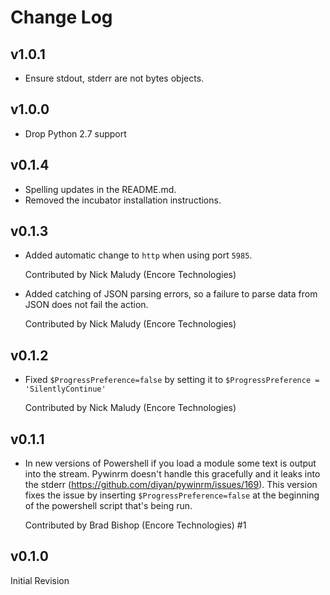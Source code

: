 # Change Log

## v1.0.1

- Ensure stdout, stderr are not bytes objects.

## v1.0.0

- Drop Python 2.7 support

## v0.1.4

- Spelling updates in the README.md.
- Removed the incubator installation instructions.

## v0.1.3

- Added automatic change to `http` when using port `5985`.

  Contributed by Nick Maludy (Encore Technologies)
  
- Added catching of JSON parsing errors, so a failure to parse data from JSON
  does not fail the action.
  
  Contributed by Nick Maludy (Encore Technologies)

## v0.1.2

- Fixed `$ProgressPreference=false` by setting it to `$ProgressPreference = 'SilentlyContinue'`

  Contributed by Nick Maludy (Encore Technologies)

## v0.1.1

- In new versions of Powershell if you load a module some text is output into 
  the stream. Pywinrm doesn't handle this gracefully and it leaks into the 
  stderr (https://github.com/diyan/pywinrm/issues/169). This version fixes
  the issue by inserting `$ProgressPreference=false` at the beginning of the
  powershell script that's being run.
  
  Contributed by Brad Bishop (Encore Technologies) #1

## v0.1.0

Initial Revision
